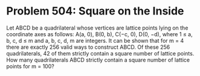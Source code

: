 # Problem 504: Square on the Inside
Let ABCD be a quadrilateral whose vertices are lattice points lying on
the coordinate axes as follows: A(a, 0), B(0, b), C(−c, 0), D(0, −d),
where 1 ≤ a, b, c, d ≤ m and a, b, c, d, m are integers. It can be shown
that for m = 4 there are exactly 256 valid ways to construct ABCD. Of
these 256 quadrilaterals, 42 of them strictly contain a square number of
lattice points. How many quadrilaterals ABCD strictly contain a square
number of lattice points for m = 100?

